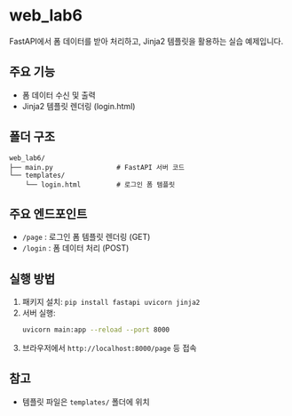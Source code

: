 # web_lab6

FastAPI에서 폼 데이터를 받아 처리하고, Jinja2 템플릿을 활용하는 실습 예제입니다.

## 주요 기능
- 폼 데이터 수신 및 출력
- Jinja2 템플릿 렌더링 (login.html)

## 폴더 구조
```
web_lab6/
├── main.py                # FastAPI 서버 코드
└── templates/
    └── login.html         # 로그인 폼 템플릿
```

## 주요 엔드포인트
- `/page` : 로그인 폼 템플릿 렌더링 (GET)
- `/login` : 폼 데이터 처리 (POST)

## 실행 방법
1. 패키지 설치: `pip install fastapi uvicorn jinja2`
2. 서버 실행:
   ```bash
   uvicorn main:app --reload --port 8000
   ```
3. 브라우저에서 `http://localhost:8000/page` 등 접속

## 참고
- 템플릿 파일은 `templates/` 폴더에 위치
